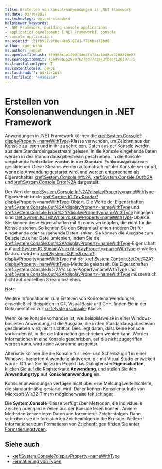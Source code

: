 ```yaml
---
title: Erstellen von Konsolenanwendungen in .NET Framework
ms.date: 03/30/2017
ms.technology: dotnet-standard
helpviewer_keywords:
- .NET Framework, building console applications
- application development [.NET Framework], console
- console applications
ms.assetid: c21fb997-9f0e-40a5-8741-f73bba376bd8
author: rpetrusha
ms.author: ronpet
ms.openlocfilehash: 979989c3e1f90f3de47473aa1bd8bc5268520e57
ms.sourcegitcommit: 4b6490b2529707627ad77c3a43fbe64120397175
ms.translationtype: HT
ms.contentlocale: de-DE
ms.lasthandoff: 09/10/2018
ms.locfileid: "44261969"
---
```

# <a name="building-console-applications-in-the-net-framework"></a>Erstellen von Konsolenanwendungen in .NET Framework
Anwendungen in .NET Framework können die <xref:System.Console?displayProperty=nameWithType>-Klasse verwenden, um Zeichen aus der Konsole zu lesen und in ihr zu schreiben. Daten aus der Konsole werden aus dem Standardeingabestream gelesen, in die Konsole eingehende Daten werden in den Standardausgabestream geschrieben. In die Konsole eingehende Fehlerdaten werden in den Standard-Fehlerausgabestream geschrieben. Diese Streams werden automatisch mit der Konsole verknüpft, wenn die Anwendung gestartet wird, und werden entsprechend als Eigenschaften <xref:System.Console.In%2A>, <xref:System.Console.Out%2A> und <xref:System.Console.Error%2A> dargestellt.  
  
 Der Wert der <xref:System.Console.In%2A?displayProperty=nameWithType>-Eigenschaft ist ein <xref:System.IO.TextReader?displayProperty=nameWithType>-Objekt. Die Werte der Eigenschaften <xref:System.Console.Out%2A?displayProperty=nameWithType> und <xref:System.Console.Error%2A?displayProperty=nameWithType> hingegen sind <xref:System.IO.TextWriter?displayProperty=nameWithType>-Objekte. Sie können diese Eigenschaften mit Streams verknüpfen, die nicht für die Konsole stehen. So können Sie den Stream auf einen anderen Ort für eingehende oder ausgehende Daten lenken. Sie können die Ausgabe zum Beispiel zu einer Datei umlenken, indem Sie die <xref:System.Console.Out%2A?displayProperty=nameWithType>-Eigenschaft auf <xref:System.IO.StreamWriter?displayProperty=nameWithType> einstellen. Dadurch wird ein <xref:System.IO.FileStream?displayProperty=nameWithType> mit der <xref:System.Console.SetOut%2A?displayProperty=nameWithType>-Methode gekapselt. Die Eigenschaften <xref:System.Console.In%2A?displayProperty=nameWithType> und <xref:System.Console.Out%2A?displayProperty=nameWithType> müssen sich nicht auf denselben Stream beziehen.  
  
> [!NOTE]
>  Weitere Informationen zum Erstellen von Konsolenanwendungen, einschließlich Beispielen in C#, Visual Basic und C++, finden Sie in der Dokumentation zur <xref:System.Console>-Klasse.  
  
 Wenn keine Konsole vorhanden ist, wie beispielsweise in einer Windows-basierten Anwendung, ist die Ausgabe, die in den Standardausgabestream geschrieben wird, nicht sichtbar. Dies liegt daran, dass keine Konsole vorhanden ist, in die die Information geschrieben werden kann. Werden Informationen in eine Konsole geschrieben, auf die nicht zugegriffen werden kann, wird keine Ausnahme ausgelöst.  
  
 Alternativ können Sie die Konsole für Lese- und Schreibzugriff in einer Windows-basierten Anwendung aktivieren, die mit Visual Studio entwickelt wurde. Öffnen Sie hierzu im Projekt das Dialogfenster **Eigenschaften**, klicken Sie auf die Registerkarte **Anwendung**, und stellen Sie den **Anwendungstyp** auf **Konsolenanwendung** ein.  
  
 Konsolenanwendungen verfügen nicht über eine Meldungsverteilschleife, die standardmäßig gestartet wird. Daher können Konsolenaufrufe von Microsoft Win32-Timern möglicherweise fehlschlagen.  
  
 Die **System.Console**-Klasse verfügt über Methoden, die individuelle Zeichen oder ganze Zeilen aus der Konsole lesen können. Andere Methoden konvertieren Daten und formatieren Zeichenfolgen. Dann schreiben sie die formatierten Zeichenfolgen in die Konsole. Weitere Informationen zum Formatieren von Zeichenfolgen finden Sie unter [Formatierungstypen](../../docs/standard/base-types/formatting-types.md).  
  
## <a name="see-also"></a>Siehe auch

- <xref:System.Console?displayProperty=nameWithType>  
- [Formatierung von Typen](../../docs/standard/base-types/formatting-types.md)
